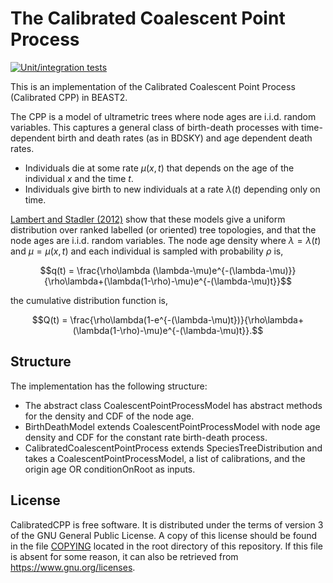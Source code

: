 # The Calibrated Coalescent Point Process
[![Unit/integration tests](https://github.com/moverwater/CalibratedCPP/actions/workflows/main.yml/badge.svg?branch=main)](https://github.com/moverwater/CalibratedCPP/actions/workflows/main.yml)

This is an implementation of the Calibrated Coalescent Point Process (Calibrated CPP) in BEAST2.

The CPP is a model of ultrametric trees where node ages are i.i.d. random variables. This captures a general class of birth-death processes with time-dependent birth and death rates (as in BDSKY) and age dependent death rates.
- Individuals die at some rate $\mu(x,t)$ that depends on the age of the individual $x$ and the time $t$.
- Individuals give birth to new individuals at a rate $\lambda(t)$ depending only on time.

[Lambert and Stadler (2012)](https://doi.org/10.1016/j.tpb.2013.10.002) show that these models give a uniform distribution over ranked labelled (or oriented) tree topologies, and that the node ages are i.i.d. random variables. The node age density where $\lambda=\lambda(t)$ and $\mu=\mu(x,t)$ and each individual is sampled with probability $\rho$ is,

$$q(t) = \frac{\rho\lambda (\lambda-\mu)e^{-(\lambda-\mu)}}{\rho\lambda+(\lambda(1-\rho)-\mu)e^{-(\lambda-\mu)t}}$$

the cumulative distribution function is,

$$Q(t) = \frac{\rho\lambda(1-e^{-(\lambda-\mu)t})}{\rho\lambda+(\lambda(1-\rho)-\mu)e^{-(\lambda-\mu)t}}.$$

## Structure

The implementation has the following structure:
- The abstract class CoalescentPointProcessModel has abstract methods for the density and CDF of the node age.
- BirthDeathModel extends CoalescentPointProcessModel with node age density and CDF for the constant rate birth-death process.
- CalibratedCoalescentPointProcess extends SpeciesTreeDistribution and takes a CoalescentPointProcessModel, a list of calibrations, and the origin age OR conditionOnRoot as inputs.

## License

CalibratedCPP is free software.  It is distributed under the terms of version 3 of the GNU General Public License.  A copy of this license should be found in the file [COPYING](./COPYING) located in the root directory of this repository. If this file is absent for some reason, it can also be retrieved from
https://www.gnu.org/licenses.









